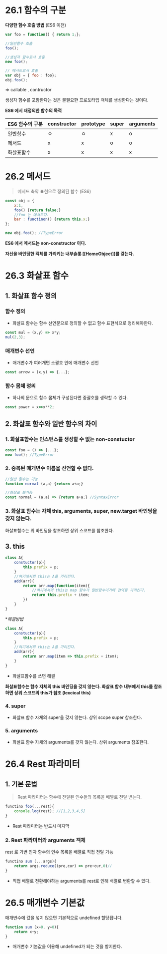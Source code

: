 # 26.1 함수의 구분

**다양한 함수 호출 방법** (ES6 이전)

```js
var foo = function() { return 1;};

//일반함수 호출
foo();

//생성자 함수로서 호출
new foo();

// 메서드로서 호출
var obj = { foo : foo};
obj.foo();
```

=> callable , contructor

생성자 함수를 포함한다는 것은 불필요한 프로토타입 객체를 생성한다는 것이다.

**ES6 에서 재정의한 함수의 목적**

| ES6 함수의 구분 | constructor | prototype | super | arguments |
| ---------- | ----------- | --------- | ----- | --------- |
| 일반함수       | ㅇ           | ㅇ         | x     | o         |
| 메서드        | x           | x         | o     | o         |
| 화살표함수      | x           | x         | x     | x         |

# 26.2 메서드

> 메서드 축약 표현으로 정의된 함수 (ES6)

```js
const obj = {
	x:1,
	foo() {return false;}
	//foo 는 메서드다.
	bar : functinon() {return this.x;}
};

new obj.foo(); //TypeError
```

**ES6 에서 메서드는 non-constructor 이다.**

**자신을 바인딩한 객체를 가리키는 내부슬롯 [[HomeObject]]를 갖는다.**

# 26.3 화살표 함수
## 1. 화살표 함수 정의

### 함수 정의
- 화살표 함수는 함수 선언문으로 정의할 수 없고 함수 표현식으로 정리해야한다.

```js
const mul = (x,y) => x*y;
mul(2,3);
```

### 매개변수 선언
- 매개변수가 여러개면 소괄호 안에 매개변수 선언

```js
const arrow = (x,y) => {...};
```

### 함수 몸체 정의
- 하나의 문으로 함수 몸체가 구성된다면 중괄호를 생략할 수 있다. 

```js
const power = x=>x**2;
```

## 2. 화살표 함수와 일반 함수의 차이

### 1. 화살표함수는 인스턴스를 생성할 수 없는 non-constuctor

```js
const foo = () => {...};
new foo(); //TypeError
```

### 2. 중복된 매개변수 이름을 선언할 수 없다.

```js
//일반 함수는 가능
function normal (a,a) {return a+a;} 

//화살표 불가능
const normal = (a,a) => {return a+a;} //SyntaxError
```

### 3. 화살표 함수는 자체 this, arguments, super, new.target 바인딩을 갖지 않는다.

화살표함수는 위 바인딩을 참조하면 상위 스코프를 참조한다.

## 3. this

```js
class A{
	constuctor(p){
		this.prefix = p;
	}
	//여기에서의 this는 A를 가리킨다.
	add(arr){
		return arr.map(function(item){
			//여기에서의 this는 map 함수가 일반함수이기에 전역을 가리킨다.
			return this.prefix + item;
		})
	}
}
```

**해결방법*


```js
class A{
	constuctor(p){
		this.prefix = p;
	}
	//여기에서의 this는 A를 가리킨다.
	add(arr){
		return arr.map(item => this.prefix + item);
	}
}
```

- 화살표함수를 쓰면 해결

**화살표함수는 함수 자체의 this 바인딩을 갖지 않는다. 화살표 함수 내부에서 this를 참조하면 상위 스코프의 this가 참조 (lexcical this)**

### 4. super
- 화살표 함수 자체의 super을 갖지 않는다. 상위 scope super 참조한다.

### 5. arguments
- 화살표 함수 자체의 arguments를 갖지 않는다. 상위 arguments 참조한다.

# 26.4 Rest 파라미터

## 1. 기본 문법
> Rest 파라미터는 함수에 전달된 인수들의 목록을 배열로 전달 받는다.

```js
functino foo(...rest){
	console.log(rest); //[1,2,3,4,5]
}
```

- Rest 파라미터는 반드시 마지막

### 2. Rest 파라미터와 arguments 객체

rest 로 가변 인자 함수의 인수 목록을 배열로 직접 전달 가능

```js
functino sum (...args){
	return args.reduce((pre,cur) => pre+cur,0)//
}
```

- 직접 배열로 전환해야하는 arguments를 rest로 인해 배열로 변환할 수 있다.

# 26.5 매개변수 기본값

매개변수에 값을 넣지 않으면 기본적으로 undefined 할당됩니다.

```js
function sum (x=0, y=0){
	return x+y;
}
```

- 매개변수 기본값을 이용해 undefined가 되는 것을 방지한다.